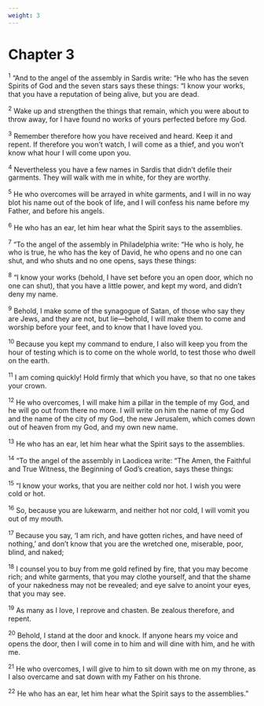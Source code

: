 ```yaml
---
weight: 3
---
```


# Chapter 3

<sup>1</sup> “And to the angel of the assembly in Sardis write: “He who has the seven Spirits of God and the seven stars says these things: “I know your works, that you have a reputation of being alive, but you are dead. 

<sup>2</sup> Wake up and strengthen the things that remain, which you were about to throw away, for I have found no works of yours perfected before my God. 

<sup>3</sup> Remember therefore how you have received and heard. Keep it and repent. If therefore you won’t watch, I will come as a thief, and you won’t know what hour I will come upon you. 

<sup>4</sup> Nevertheless you have a few names in Sardis that didn’t defile their garments. They will walk with me in white, for they are worthy. 

<sup>5</sup> He who overcomes will be arrayed in white garments, and I will in no way blot his name out of the book of life, and I will confess his name before my Father, and before his angels. 

<sup>6</sup> He who has an ear, let him hear what the Spirit says to the assemblies. 

<sup>7</sup> “To the angel of the assembly in Philadelphia write: “He who is holy, he who is true, he who has the key of David, he who opens and no one can shut, and who shuts and no one opens, says these things: 

<sup>8</sup> “I know your works (behold, I have set before you an open door, which no one can shut), that you have a little power, and kept my word, and didn’t deny my name. 

<sup>9</sup> Behold, I make some of the synagogue of Satan, of those who say they are Jews, and they are not, but lie—behold, I will make them to come and worship before your feet, and to know that I have loved you. 

<sup>10</sup> Because you kept my command to endure, I also will keep you from the hour of testing which is to come on the whole world, to test those who dwell on the earth. 

<sup>11</sup> I am coming quickly! Hold firmly that which you have, so that no one takes your crown. 

<sup>12</sup> He who overcomes, I will make him a pillar in the temple of my God, and he will go out from there no more. I will write on him the name of my God and the name of the city of my God, the new Jerusalem, which comes down out of heaven from my God, and my own new name. 

<sup>13</sup> He who has an ear, let him hear what the Spirit says to the assemblies. 

<sup>14</sup> “To the angel of the assembly in Laodicea write: “The Amen, the Faithful and True Witness, the Beginning of God’s creation, says these things: 

<sup>15</sup> “I know your works, that you are neither cold nor hot. I wish you were cold or hot. 

<sup>16</sup> So, because you are lukewarm, and neither hot nor cold, I will vomit you out of my mouth. 

<sup>17</sup> Because you say, ‘I am rich, and have gotten riches, and have need of nothing,’ and don’t know that you are the wretched one, miserable, poor, blind, and naked; 

<sup>18</sup> I counsel you to buy from me gold refined by fire, that you may become rich; and white garments, that you may clothe yourself, and that the shame of your nakedness may not be revealed; and eye salve to anoint your eyes, that you may see. 

<sup>19</sup> As many as I love, I reprove and chasten. Be zealous therefore, and repent. 

<sup>20</sup> Behold, I stand at the door and knock. If anyone hears my voice and opens the door, then I will come in to him and will dine with him, and he with me. 

<sup>21</sup> He who overcomes, I will give to him to sit down with me on my throne, as I also overcame and sat down with my Father on his throne. 

<sup>22</sup> He who has an ear, let him hear what the Spirit says to the assemblies.” 


